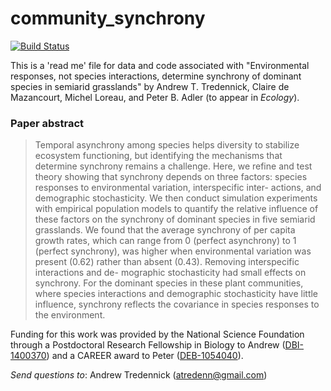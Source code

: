 # community_synchrony
[![Build Status](https://travis-ci.org/atredennick/community_synchrony.svg?branch=master)](https://travis-ci.org/atredennick/community_synchrony)

This is a 'read me' file for data and code associated with "Environmental responses, not species interactions, determine synchrony of dominant species in semiarid grasslands" by Andrew T. Tredennick, Claire de Mazancourt, Michel Loreau, and Peter B. Adler (to appear in *Ecology*).

### Paper abstract
>Temporal asynchrony among species helps diversity to stabilize ecosystem functioning, but identifying the mechanisms that determine synchrony remains a challenge. Here, we refine and test theory showing that synchrony depends on three factors: species responses to environmental variation, interspecific inter- actions, and demographic stochasticity. We then conduct simulation experiments with empirical population models to quantify the relative influence of these factors on the synchrony of dominant species in five semiarid grasslands. We found that the average synchrony of per capita growth rates, which can range from 0 (perfect asynchrony) to 1 (perfect synchrony), was higher when environmental variation was present (0.62) rather than absent (0.43). Removing interspecific interactions and de- mographic stochasticity had small effects on synchrony. For the dominant species in these plant communities, where species interactions and demographic stochasticity have little influence, synchrony reflects the covariance in species responses to the environment.

Funding for this work was provided by the National Science Foundation through a Postdoctoral Research Fellowship in Biology to Andrew ([DBI-1400370](http://www.nsf.gov/awardsearch/showAward?AWD_ID=1400370&HistoricalAwards=false)) and a CAREER award to Peter ([DEB-1054040](http://www.nsf.gov/awardsearch/showAward?AWD_ID=1054040&HistoricalAwards=false)).

_Send questions to_: Andrew Tredennick (atredenn@gmail.com)

